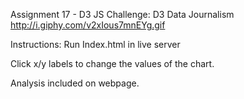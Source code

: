 Assignment 17 - D3 JS Challenge: D3 Data Journalism
http://i.giphy.com/v2xIous7mnEYg.gif

Instructions: Run Index.html in live server

Click x/y labels to change the values of the chart.

Analysis included on webpage.
